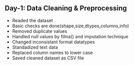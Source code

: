 ## Day-1: Data Cleaning & Preprocessing
- Readed the dataset
- Basic checks are done(shape,size,dtypes,columns,info)
- Removed duplicate values
- Handled null values by fillna() and imputation technique
- Changed inconsistant format datatypes
- Standadized text data
- Replaced column names to lower case 
- Saved cleaned dataset as CSV file

